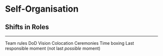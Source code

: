 # Self-Organisation
## Shifts in Roles
<!-- 2.2.1 Shifts in roles -->

---
Team rules
DoD
Vision
Colocation
Ceremonies
Time boxing
Last responsible moment (not last *possible* moment)

[^1]: Jurgen Appelo, Mangement 3.0, Chapter 6: The Basics of Self-Organisation
